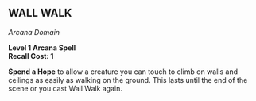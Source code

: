 ## WALL WALK  
_Arcana Domain_

**Level 1 Arcana Spell**  
**Recall Cost: 1**

**Spend a Hope** to allow a creature you can touch to climb on walls and ceilings as easily as walking on the ground. This lasts until the end of the scene or you cast Wall Walk again.  
